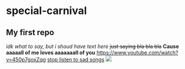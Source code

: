 # special-carnival
## My first repo 
_idk what to say, but i shoud have text here_
~~just saying bla bla bla~~ 
**Cause aaaaall of me loves aaaaaaall of you** 
<https://www.youtube.com/watch?v=450p7goxZqg> 
[stop listen to sad songs](https://www.youtube.com/watch?v=ZbZSe6N_BXs "be happy") 
![](https://memepedia.ru/ya-ustal-boss)
